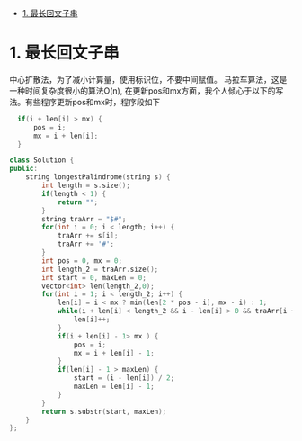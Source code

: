 <!-- GFM-TOC -->
* [1. 最长回文子串](#1-字符串循环移位包含)

<!-- GFM-TOC -->

# 1. 最长回文子串

中心扩散法，为了减小计算量，使用标识位，不要中间赋值。
马拉车算法，这是一种时间复杂度很小的算法O(n), 在更新pos和mx方面，我个人倾心于以下的写法。有些程序更新pos和mx时，程序段如下
```cpp
  if(i + len[i] > mx) {
      pos = i;
      mx = i + len[i];
  }
```
```cpp
class Solution {
public:
    string longestPalindrome(string s) {
        int length = s.size();
        if(length < 1) {
            return "";
        }
        string traArr = "$#";
        for(int i = 0; i < length; i++) {
            traArr += s[i];
            traArr += '#';
        }
        int pos = 0, mx = 0;
        int length_2 = traArr.size();
        int start = 0, maxLen = 0;
        vector<int> len(length_2,0);
        for(int i = 1; i < length_2; i++) {
            len[i] = i < mx ? min(len[2 * pos - i], mx - i) : 1;
            while(i + len[i] < length_2 && i - len[i] > 0 && traArr[i + len[i]] == traArr[i - len[i]]) {
                len[i]++;
            }
            if(i + len[i] - 1> mx ) {
                pos = i;
                mx = i + len[i] - 1;
            }
            if(len[i] - 1 > maxLen) {
                start = (i - len[i]) / 2;
                maxLen = len[i] - 1;
            }
        }
        return s.substr(start, maxLen); 
    }
};
```
